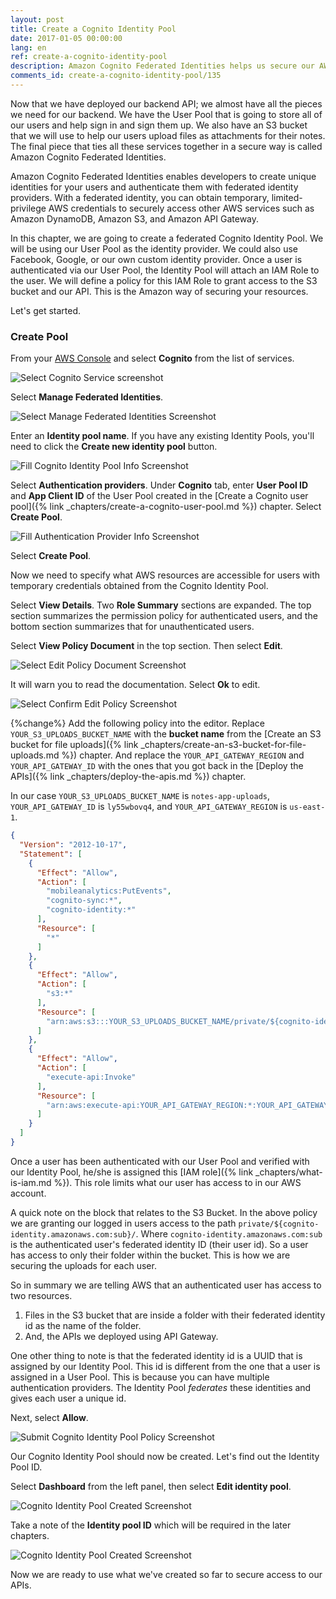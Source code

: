 ```yaml
---
layout: post
title: Create a Cognito Identity Pool
date: 2017-01-05 00:00:00
lang: en
ref: create-a-cognito-identity-pool
description: Amazon Cognito Federated Identities helps us secure our AWS resources. We can use the Cognito User Pool as an identity provider for our serverless backend. To allow users to be able to upload files to our S3 bucket and connect to API Gateway we need to create an Identity Pool. We will assign it an IAM Policy with the name of our S3 bucket and prefix our files with the cognito-identity.amazonaws.com:sub. And we’ll add our API Gateway endpoint as a resource as well.
comments_id: create-a-cognito-identity-pool/135
---
```


Now that we have deployed our backend API; we almost have all the pieces we need for our backend. We have the User Pool that is going to store all of our users and help sign in and sign them up. We also have an S3 bucket that we will use to help our users upload files as attachments for their notes. The final piece that ties all these services together in a secure way is called Amazon Cognito Federated Identities.

Amazon Cognito Federated Identities enables developers to create unique identities for your users and authenticate them with federated identity providers. With a federated identity, you can obtain temporary, limited-privilege AWS credentials to securely access other AWS services such as Amazon DynamoDB, Amazon S3, and Amazon API Gateway.

In this chapter, we are going to create a federated Cognito Identity Pool. We will be using our User Pool as the identity provider. We could also use Facebook, Google, or our own custom identity provider. Once a user is authenticated via our User Pool, the Identity Pool will attach an IAM Role to the user. We will define a policy for this IAM Role to grant access to the S3 bucket and our API. This is the Amazon way of securing your resources.

Let's get started.

### Create Pool

From your [AWS Console](https://console.aws.amazon.com) and select **Cognito** from the list of services.

![Select Cognito Service screenshot](/assets/cognito-identity-pool/select-cognito-service.png)

Select **Manage Federated Identities**.

![Select Manage Federated Identities Screenshot](/assets/cognito-identity-pool/select-manage-federated-identities.png)

Enter an **Identity pool name**. If you have any existing Identity Pools, you'll need to click the **Create new identity pool** button.

![Fill Cognito Identity Pool Info Screenshot](/assets/cognito-identity-pool/fill-identity-pool-info.png)

Select **Authentication providers**. Under **Cognito** tab, enter **User Pool ID** and **App Client ID** of the User Pool created in the [Create a Cognito user pool]({% link _chapters/create-a-cognito-user-pool.md %}) chapter. Select **Create Pool**.

![Fill Authentication Provider Info Screenshot](/assets/cognito-identity-pool/fill-authentication-provider-info.png)

Select **Create Pool**.

Now we need to specify what AWS resources are accessible for users with temporary credentials obtained from the Cognito Identity Pool.

Select **View Details**. Two **Role Summary** sections are expanded. The top section summarizes the permission policy for authenticated users, and the bottom section summarizes that for unauthenticated users.

Select **View Policy Document** in the top section. Then select **Edit**.

![Select Edit Policy Document Screenshot](/assets/cognito-identity-pool/select-edit-policy-document.png)

It will warn you to read the documentation. Select **Ok** to edit.

![Select Confirm Edit Policy Screenshot](/assets/cognito-identity-pool/select-confirm-edit-policy.png)

{%change%} Add the following policy into the editor. Replace `YOUR_S3_UPLOADS_BUCKET_NAME` with the **bucket name** from the [Create an S3 bucket for file uploads]({% link _chapters/create-an-s3-bucket-for-file-uploads.md %}) chapter. And replace the `YOUR_API_GATEWAY_REGION` and `YOUR_API_GATEWAY_ID` with the ones that you got back in the [Deploy the APIs]({% link _chapters/deploy-the-apis.md %}) chapter.

In our case `YOUR_S3_UPLOADS_BUCKET_NAME` is `notes-app-uploads`, `YOUR_API_GATEWAY_ID` is `ly55wbovq4`, and `YOUR_API_GATEWAY_REGION` is `us-east-1`.

``` json
{
  "Version": "2012-10-17",
  "Statement": [
    {
      "Effect": "Allow",
      "Action": [
        "mobileanalytics:PutEvents",
        "cognito-sync:*",
        "cognito-identity:*"
      ],
      "Resource": [
        "*"
      ]
    },
    {
      "Effect": "Allow",
      "Action": [
        "s3:*"
      ],
      "Resource": [
        "arn:aws:s3:::YOUR_S3_UPLOADS_BUCKET_NAME/private/${cognito-identity.amazonaws.com:sub}/*"
      ]
    },
    {
      "Effect": "Allow",
      "Action": [
        "execute-api:Invoke"
      ],
      "Resource": [
        "arn:aws:execute-api:YOUR_API_GATEWAY_REGION:*:YOUR_API_GATEWAY_ID/*/*/*"
      ]
    }
  ]
}
```

Once a user has been authenticated with our User Pool and verified with our Identity Pool, he/she is assigned this [IAM role]({% link _chapters/what-is-iam.md %}). This role limits what our user has access to in our AWS account.

A quick note on the block that relates to the S3 Bucket. In the above policy we are granting our logged in users access to the path `private/${cognito-identity.amazonaws.com:sub}/`. Where `cognito-identity.amazonaws.com:sub` is the authenticated user's federated identity ID (their user id). So a user has access to only their folder within the bucket. This is how we are securing the uploads for each user.

So in summary we are telling AWS that an authenticated user has access to two resources.

1. Files in the S3 bucket that are inside a folder with their federated identity id as the name of the folder.
2. And, the APIs we deployed using API Gateway.

One other thing to note is that the federated identity id is a UUID that is assigned by our Identity Pool. This id is different from the one that a user is assigned in a User Pool. This is because you can have multiple authentication providers. The Identity Pool _federates_ these identities and gives each user a unique id.

Next, select **Allow**.

![Submit Cognito Identity Pool Policy Screenshot](/assets/cognito-identity-pool/submit-identity-pool-policy.png)

Our Cognito Identity Pool should now be created. Let's find out the Identity Pool ID.

Select **Dashboard** from the left panel, then select **Edit identity pool**.

![Cognito Identity Pool Created Screenshot](/assets/cognito-identity-pool/identity-pool-created.png)

Take a note of the **Identity pool ID** which will be required in the later chapters.

![Cognito Identity Pool Created Screenshot](/assets/cognito-identity-pool/identity-pool-id.png)

Now we are ready to use what we've created so far to secure access to our APIs.
